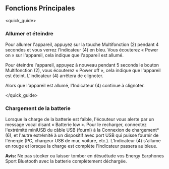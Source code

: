 ## Fonctions Principales
<quick_guide>
### Allumer et éteindre

Pour allumer l'appareil, appuyez sur la touche Multifonction (2) pendant 4 secondes et vous verrez l'Indicateur (4) en bleu. Vous écouterez « Power on » sur l'appareil, cela indique que l'appareil est allumé.

Pour éteindre l'appareil, appuyez à nouveau pendant 5 seconds le bouton Multifonction (2), vous écouterez « Power off », cela indique que l'appareil est éteint.  L'indicateur (4) arrêtera de clignoter.

Alors que l'appareil est allumé, l'Indicateur (4) continue à clignoter.

</quick_guide>
### Chargement de la batterie

Lorsque la charge de la batterie est faible, l'écouteur vous alerte par un message vocal disant « Batterie low ». Pour le recharger, connectez l'extrémité miniUSB du câble USB (fourni) à la Connexion de chargement* (6), et l'autre extrémité à un dispositif avec port USB qui puisse fournir de l'énergie (PC, chargeur USB de mur, voiture, etc.). L'Indicateur (4) s'allume en rouge et lorsque la charge est complète l'Indicateur passera au bleue.


**Avis:** Ne pas stocker ou laisser tomber en désuétude vos Energy Earphones Sport Bluetooth avec la batterie complètement déchargée.
